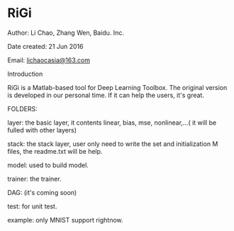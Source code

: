 # RiGi

Author: Li Chao, Zhang Wen, Baidu. Inc.

Date created: 21 Jun 2016

Email: lichaocasia@163.com


Introduction

RiGi is a Matlab-based tool for Deep Learning Toolbox. The original version is developed in our personal time. If it can help the users, it's great.


FOLDERS:

  layer: the basic layer, it contents linear, bias, mse, nonlinear,...( it will be fulled with other layers)
  
  stack: the stack layer, user only need to write the set and initialization M files, the readme.txt will be help. 
  
  model: used to build model.
  
  trainer: the trainer.
  
  DAG: (it's coming soon)
  
  test: for unit test.
  
  example: only MNIST support rightnow.
 
 
